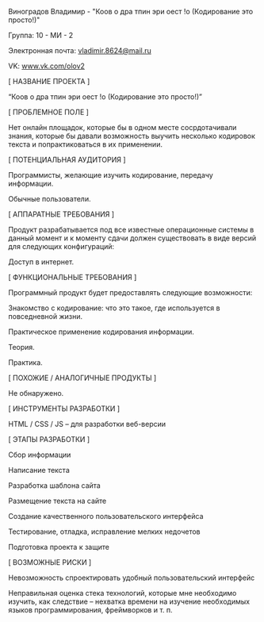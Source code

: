 Виноградов Владимир - "Коов о дра тпин эри  оест !о (Кодирование это просто!)"

Группа: 10 - МИ - 2

Электронная почта: vladimir.8624@mail.ru

VK: www.vk.com/olov2

[ НАЗВАНИЕ ПРОЕКТА ]

  “Коов о дра тпин эри  оест !о (Кодирование это просто!)”

[ ПРОБЛЕМНОЕ ПОЛЕ ]

  Нет онлайн площадок, которые бы в одном месте сосрдотачивали знания, которые бы давали возможность выучить несколько кодировок текста и попрактиковаться в их применении.

[ ПОТЕНЦИАЛЬНАЯ АУДИТОРИЯ ]

  Программисты, желающие изучить кодирование, передачу информации.
  
  Обычные пользователи.

[ АППАРАТНЫЕ ТРЕБОВАНИЯ ]

  Продукт разрабатывается под все известные операционные системы в данный момент и к моменту сдачи должен существовать в виде версий для следующих конфигураций:

  Доступ в интернет.

[ ФУНКЦИОНАЛЬНЫЕ ТРЕБОВАНИЯ ]

  Программный продукт будет предоставлять следующие возможности:

  Знакомство с кодирование: что это такое, где используется в повседневной жизни.

  Практическое применение кодирования информации.

  Теория.

  Практика.


[ ПОХОЖИЕ / АНАЛОГИЧНЫЕ ПРОДУКТЫ ]

  Не обнаружено.

[ ИНСТРУМЕНТЫ РАЗРАБОТКИ ]

  HTML / CSS / JS – для разработки веб-версии

[ ЭТАПЫ РАЗРАБОТКИ ]

  Сбор информации

  Написание текста

  Разработка шаблона сайта

  Размещение текста на сайте

  Создание качественного пользовательского интерфейса

  Тестирование, отладка, исправление мелких недочетов

  Подготовка проекта к защите

[ ВОЗМОЖНЫЕ РИСКИ ]

  Невозможность спроектировать удобный пользовательский интерфейс

  Неправильная оценка стека технологий, которые мне необходимо изучить, как следствие – нехватка времени на изучение необходимых языков программирования, фреймворков и т. п.
